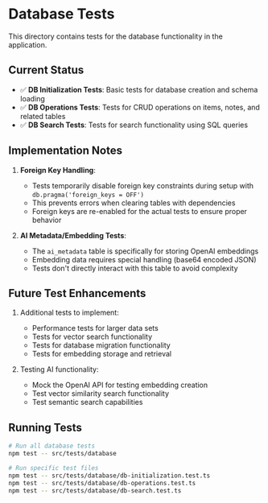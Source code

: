 # Database Tests

This directory contains tests for the database functionality in the application.

## Current Status

- ✅ **DB Initialization Tests**: Basic tests for database creation and schema loading
- ✅ **DB Operations Tests**: Tests for CRUD operations on items, notes, and related tables
- ✅ **DB Search Tests**: Tests for search functionality using SQL queries

## Implementation Notes

1. **Foreign Key Handling**:

   - Tests temporarily disable foreign key constraints during setup with `db.pragma('foreign_keys = OFF')`
   - This prevents errors when clearing tables with dependencies
   - Foreign keys are re-enabled for the actual tests to ensure proper behavior

2. **AI Metadata/Embedding Tests**:
   - The `ai_metadata` table is specifically for storing OpenAI embeddings
   - Embedding data requires special handling (base64 encoded JSON)
   - Tests don't directly interact with this table to avoid complexity

## Future Test Enhancements

1. Additional tests to implement:

   - Performance tests for larger data sets
   - Tests for vector search functionality
   - Tests for database migration functionality
   - Tests for embedding storage and retrieval

2. Testing AI functionality:
   - Mock the OpenAI API for testing embedding creation
   - Test vector similarity search functionality
   - Test semantic search capabilities

## Running Tests

```bash
# Run all database tests
npm test -- src/tests/database

# Run specific test files
npm test -- src/tests/database/db-initialization.test.ts
npm test -- src/tests/database/db-operations.test.ts
npm test -- src/tests/database/db-search.test.ts
```
